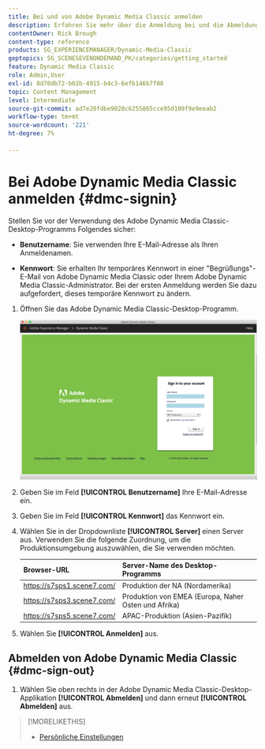 ```yaml
---
title: Bei und von Adobe Dynamic Media Classic anmelden
description: Erfahren Sie mehr über die Anmeldung bei und die Abmeldung von Adobe Dynamic Media Classic. Erfahren Sie auch, wie Sie eine Verbindung zu einem Produktionsserver in Nordamerika (NA) oder Europa, dem Nahen Osten, Afrika (EMEA) oder dem asiatisch-pazifischen Raum (APAC) herstellen.
contentOwner: Rick Brough
content-type: reference
products: SG_EXPERIENCEMANAGER/Dynamic-Media-Classic
geptopics: SG_SCENESEVENONDEMAND_PK/categories/getting_started
feature: Dynamic Media Classic
role: Admin,User
exl-id: 8d70db72-b02b-4915-b4c3-6efb146b7f08
topic: Content Management
level: Intermediate
source-git-commit: ad7e20fdbe9028c6255865cce95d109f9e9eeab2
workflow-type: tm+mt
source-wordcount: '221'
ht-degree: 7%

---
```


<!-- UPDATE THIS TOPIC AFTER DECEMBER 31, 2020!!!!! -->

# Bei Adobe Dynamic Media Classic anmelden {#dmc-signin}

Stellen Sie vor der Verwendung des Adobe Dynamic Media Classic-Desktop-Programms Folgendes sicher:

* **Benutzername**: Sie verwenden Ihre E-Mail-Adresse als Ihren Anmeldenamen.

* **Kennwort**: Sie erhalten Ihr temporäres Kennwort in einer &quot;Begrüßungs&quot;-E-Mail von Adobe Dynamic Media Classic oder Ihrem Adobe Dynamic Media Classic-Administrator. Bei der ersten Anmeldung werden Sie dazu aufgefordert, dieses temporäre Kennwort zu ändern.

1. Öffnen Sie das Adobe Dynamic Media Classic-Desktop-Programm.

   ![Adobe Dynamic Media Classic-Anmeldung](/help/using/assets/dmclassic-login1.png)

1. Geben Sie im Feld **[!UICONTROL Benutzername]** Ihre E-Mail-Adresse ein.
1. Geben Sie im Feld **[!UICONTROL Kennwort]** das Kennwort ein.
1. Wählen Sie in der Dropdownliste **[!UICONTROL Server]** einen Server aus.
Verwenden Sie die folgende Zuordnung, um die Produktionsumgebung auszuwählen, die Sie verwenden möchten.

   | Browser-URL | Server-Name des Desktop-Programms |
   | --- | --- |
   | https://s7sps1.scene7.com/ | Produktion der NA (Nordamerika) |
   | https://s7sps3.scene7.com/ | Produktion von EMEA (Europa, Naher Osten und Afrika) |
   | https://s7sps5.scene7.com/ | APAC-Produktion (Asien-Pazifik) |

1. Wählen Sie **[!UICONTROL Anmelden]** aus.

## Abmelden von Adobe Dynamic Media Classic {#dmc-sign-out}

1. Wählen Sie oben rechts in der Adobe Dynamic Media Classic-Desktop-Applikation **[!UICONTROL Abmelden]** und dann erneut **[!UICONTROL Abmelden]** aus.

>[!MORELIKETHIS]
>
>* [Persönliche Einstellungen](personal-setup.md#personal_setup)
